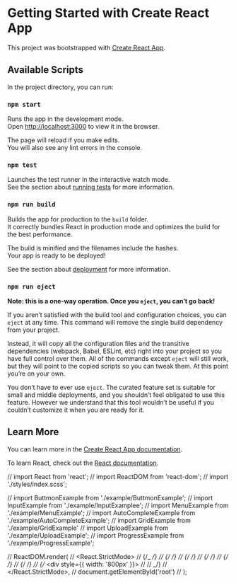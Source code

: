 # Getting Started with Create React App

This project was bootstrapped with [Create React App](https://github.com/facebook/create-react-app).

## Available Scripts

In the project directory, you can run:

### `npm start`

Runs the app in the development mode.\
Open [http://localhost:3000](http://localhost:3000) to view it in the browser.

The page will reload if you make edits.\
You will also see any lint errors in the console.

### `npm test`

Launches the test runner in the interactive watch mode.\
See the section about [running tests](https://facebook.github.io/create-react-app/docs/running-tests) for more information.

### `npm run build`

Builds the app for production to the `build` folder.\
It correctly bundles React in production mode and optimizes the build for the best performance.

The build is minified and the filenames include the hashes.\
Your app is ready to be deployed!

See the section about [deployment](https://facebook.github.io/create-react-app/docs/deployment) for more information.

### `npm run eject`

**Note: this is a one-way operation. Once you `eject`, you can’t go back!**

If you aren’t satisfied with the build tool and configuration choices, you can `eject` at any time. This command will remove the single build dependency from your project.

Instead, it will copy all the configuration files and the transitive dependencies (webpack, Babel, ESLint, etc) right into your project so you have full control over them. All of the commands except `eject` will still work, but they will point to the copied scripts so you can tweak them. At this point you’re on your own.

You don’t have to ever use `eject`. The curated feature set is suitable for small and middle deployments, and you shouldn’t feel obligated to use this feature. However we understand that this tool wouldn’t be useful if you couldn’t customize it when you are ready for it.

## Learn More

You can learn more in the [Create React App documentation](https://facebook.github.io/create-react-app/docs/getting-started).

To learn React, check out the [React documentation](https://reactjs.org/).

// import React from 'react';
// import ReactDOM from 'react-dom';
// import './styles/index.scss';

// import ButtmonExample from './example/ButtmonExample';
// import InputExample from './example/InputExamplee';
// import MenuExample from './example/MenuExample';
// import AutoCompleteExample from './example/AutoCompleteExample';
// import GridExample from './example/GridExample'
// import UploadExample from './example/UploadExample';
// import ProgressExample from './example/ProgressExample';

// ReactDOM.render(
// <React.StrictMode>
// {/_ <ButtmonExample /> _/}
// {/_ <MenuExample /> _/}
// {/_ <InputExample /> _/}
// {/_ <AutoCompleteExample /> _/}
// {/_ <GridExample /> _/}
// {/_ <UploadExample /> _/}
// {/_ <div style={{ width: '800px' }}>
// <ProgressExample />
// </div> _/}
// </React.StrictMode>,
// document.getElementById('root')
// );
